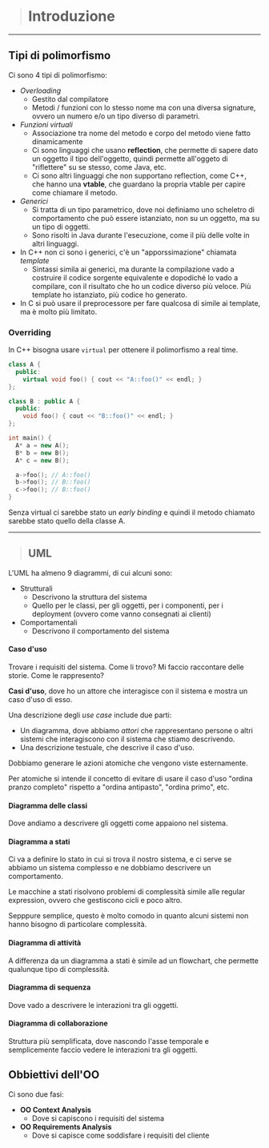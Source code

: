 [//]: # (Stili di riferimento per il markdown)
<link rel="stylesheet" href="./res/style.css">

> # Introduzione

---

## Tipi di polimorfismo

Ci sono 4 tipi di polimorfismo:
- *Overloading*
  - Gestito dal compilatore
  - Metodi / funzioni con lo stesso nome ma con una diversa signature, ovvero un numero e/o un tipo diverso di parametri.
- *Funzioni virtuali*
  - Associazione tra nome del metodo e corpo del metodo viene fatto dinamicamente
  - Ci sono linguaggi che usano **reflection**, che permette di sapere dato un oggetto il tipo dell'oggetto, quindi permette all'oggeto di "riflettere" su se stesso, come Java, etc.
  - Ci sono altri linguaggi che non supportano reflection, come C++, che hanno una **vtable**, che guardano la propria vtable per capire come chiamare il metodo.
- *Generici*
  - Si tratta di un tipo parametrico, dove noi definiamo uno scheletro di comportamento che può essere istanziato, non su un oggetto, ma su un tipo di oggetti.
  - Sono risolti in Java durante l'esecuzione, come il più delle volte in altri linguaggi.
- In C++ non ci sono i generici, c'è un "apporssimazione" chiamata *template*
  - Sintassi simila ai generici, ma durante la compilazione vado a costruire il codice sorgente equivalente e dopodiché lo vado a compilare, con il risultato che ho un codice diverso più veloce. Più template ho istanziato, più codice ho generato.
- In C si può usare il preprocessore per fare qualcosa di simile ai template, ma è molto più limitato.

### Overriding

In C++ bisogna usare `virtual` per ottenere il polimorfismo a real time.

```cpp
class A {
  public:
    virtual void foo() { cout << "A::foo()" << endl; }
};

class B : public A {
  public:
    void foo() { cout << "B::foo()" << endl; }
};

int main() {
  A* a = new A();
  B* b = new B();
  A* c = new B();

  a->foo(); // A::foo()
  b->foo(); // B::foo()
  c->foo(); // B::foo()
}
```

Senza virtual ci sarebbe stato un *early binding* e quindi il metodo chiamato sarebbe stato quello della classe A.

---

> ## UML

L'UML ha almeno 9 diagrammi, di cui alcuni sono:
- Strutturali
  - Descrivono la struttura del sistema
  - Quello per le classi, per gli oggetti, per i componenti, per i deployment (ovvero come vanno consegnati ai clienti)
- Comportamentali
  - Descrivono il comportamento del sistema


#### Caso d'uso

Trovare i requisiti del sistema. Come li trovo? Mi faccio raccontare delle storie. Come le rappresento?

**Casi d'uso**, dove ho un attore che interagisce con il sistema e mostra un caso d'uso di esso.

Una descrizione degli *use case* include due parti:
- Un diagramma, dove abbiamo *attori* che rappresentano persone o altri sistemi che interagiscono con il sistema che stiamo descrivendo.
- Una descrizione testuale, che descrive il caso d'uso.

Dobbiamo generare le azioni atomiche che vengono viste esternamente.

Per atomiche si intende il concetto di evitare di usare il caso d'uso "ordina pranzo completo" rispetto a "ordina antipasto", "ordina primo", etc.

#### Diagramma delle classi

Dove andiamo a descrivere gli oggetti come appaiono nel sistema.

#### Diagramma a stati

Ci va a definire lo stato in cui si trova il nostro sistema, e ci serve se abbiamo un sistema complesso e ne dobbiamo descrivere un comportamento.

Le macchine a stati risolvono problemi di complessità simile alle regular expression, ovvero che gestiscono cicli e poco altro.

Sepppure semplice, questo è molto comodo in quanto alcuni sistemi non hanno bisogno di particolare complessità.

#### Diagramma di attività

A differenza da un diagramma a stati è simile ad un flowchart, che permette qualunque tipo di complessità.

#### Diagramma di sequenza

Dove vado a descrivere le interazioni tra gli oggetti.

#### Diagramma di collaborazione

Struttura più semplificata, dove nascondo l'asse temporale e semplicemente faccio vedere le interazioni tra gli oggetti.

## Obbiettivi dell'OO

Ci sono due fasi:
- **OO Context Analysis**
  - Dove si capiscono i requisiti del sistema
- **OO Requirements Analysis**
  - Dove si capisce come soddisfare i requisiti del cliente


